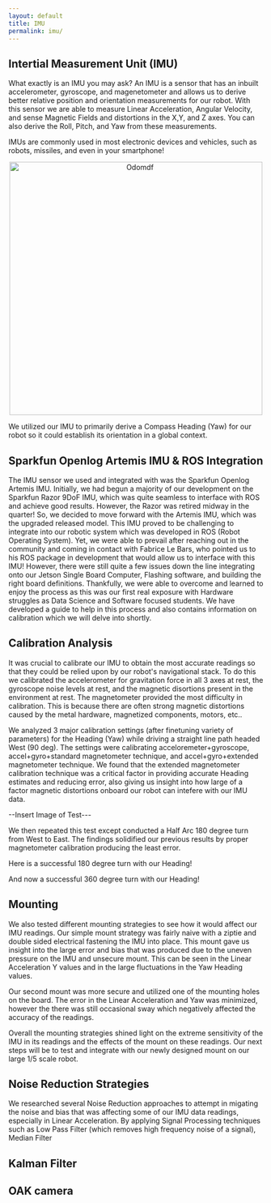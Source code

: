 ```yaml
---
layout: default
title: IMU
permalink: imu/
---
```


## Intertial Measurement Unit (IMU)
What exactly is an IMU you may ask? An IMU is a sensor that has an inbuilt accelerometer, gyroscope, and magenetometer and allows us to derive better relative position and orientation measurements for our robot. With this sensor we are able to measure Linear Acceleration, Angular Velocity, and sense Magnetic Fields and distortions in the X,Y, and Z axes. You can also derive the Roll, Pitch, and Yaw from these measurements.

IMUs are commonly used in most electronic devices and vehicles, such as robots, missiles, and even in your smartphone! 

<p align="center">
  <img align = "center" width="500" alt="Odomdf" src="https://user-images.githubusercontent.com/43420182/110232018-eded1600-7ecf-11eb-9d36-b3df82ed6c85.png">
</p>

We utilized our IMU to primarily derive a Compass Heading (Yaw) for our robot so it could establish its orientation in a global context. 

## Sparkfun Openlog Artemis IMU & ROS Integration

The IMU sensor we used and integrated with was the Sparkfun Openlog Artemis IMU. Initially, we had begun a majority of our development on the Sparkfun Razor 9DoF IMU, which was quite seamless to interface with ROS and achieve good results. However, the Razor was retired midway in the quarter! So, we decided to move forward with the Artemis IMU, which was the upgraded released model. This IMU proved to be challenging to integrate into our robotic system which was developed in ROS (Robot Operating System). Yet, we were able to prevail after reaching out in the community and coming in contact with Fabrice Le Bars, who pointed us to his ROS package in development that would allow us to interface with this IMU! However, there were still quite a few issues down the line integrating onto our Jetson Single Board Computer, Flashing software, and building the right board definitions. Thankfully, we were able to overcome and learned to enjoy the process as this was our first real exposure with Hardware struggles as Data Science and Software focused students. We have developed a guide to help in this process and also contains information on calibration which we will delve into shortly.

## Calibration Analysis
It was crucial to calibrate our IMU to obtain the most accurate readings so that they could be relied upon by our robot's navigational stack. 
To do this we calibrated the accelerometer for gravitation force in all 3 axes at rest, the gyroscope noise levels at rest, and the magnetic disortions present in the environment at rest. The magnetometer provided the most difficulty in calibration. This is because there are often strong magnetic distortions caused by the metal hardware, magnetized components, motors, etc.. 

We analyzed 3 major calibration settings (after finetuning variety of parameters) for the Heading (Yaw) while driving a straight line path headed West (90 deg). The settings were calibrating acceloremeter+gyroscope, accel+gyro+standard magnetometer technique, and accel+gyro+extended magnetometer technique.
We found that the extended magnetometer calibration technique was a critical factor in providing accurate Heading estimates and reducing error, also giving us insight into how large of a factor magnetic distortions onboard our robot can intefere with our IMU data. 

--Insert Image of Test---

We then repeated this test except conducted a Half Arc 180 degree turn from West to East. The findings solidified our previous results by proper magnetometer calibration producing the least error. 

Here is a successful 180 degree turn with our Heading!

And now a successful 360 degree turn with our Heading!

## Mounting

We also tested different mounting strategies to see how it would affect our IMU readings. Our simple mount strategy was fairly naive with a ziptie and double sided electrical fastening the IMU into place. This mount gave us insight into the large error and bias that was produced due to the uneven pressure on the IMU and unsecure mount. This can be seen in the Linear Acceleration Y values and in the large fluctuations in the Yaw Heading values. 

Our second mount was more secure and utilized one of the mounting holes on the board. The error in the Linear Acceleration and Yaw was minimized, however the there was still occasional sway which negatively affected the accuracy of the readings. 

Overall the mounting strategies shined light on the extreme sensitivity of the IMU in its readings and the effects of the mount on these readings. Our next steps will be to test and integrate with our newly designed mount on our large 1/5 scale robot. 


## Noise Reduction Strategies

We researched several Noise Reduction approaches to attempt in migating the noise and bias that was affecting some of our IMU data readings, especially in Linear Acceleration. By applying Signal Processing techniques such as Low Pass Filter (which removes high frequency noise of a signal), Median Filter 

## Kalman Filter 

## OAK camera

